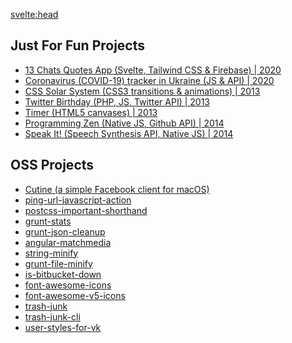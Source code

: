<svelte:head>

  <title>Projects</title>
  <meta name="Description" content="Some of my projects" />
</svelte:head>

## Just For Fun Projects

- [13 Chats Quotes App (Svelte, Tailwind CSS &amp; Firebase) | 2020](https://13chats.soulwish.info)
- [Coronavirus (COVID-19) tracker in Ukraine (JS &amp; API) | 2020](/coronavirus/)
- [CSS Solar System (CSS3 transitions &amp; animations) | 2013](/solarsystem/)
- [Twitter Birthday (PHP, JS, Twitter API) | 2013](http://twitterbday.soulwish.info)
- [Timer (HTML5 canvases) | 2013](/timer/)
- [Programming Zen (Native JS, Github API) | 2014](/zen/)
- [Speak It! (Speech Synthesis API, Native JS) | 2014](/speakit/)

## OSS Projects

- [Cutine (a simple Facebook client for macOS)](https://github.com/soul-wish/cutine)
- [ping-url-javascript-action](https://github.com/soul-wish/ping-url-javascript-action)
- [postcss-important-shorthand](https://github.com/soul-wish/postcss-important-shorthand)
- [grunt-stats](https://github.com/soul-wish/grunt-stats)
- [grunt-json-cleanup](https://github.com/soul-wish/grunt-json-cleanup)
- [angular-matchmedia](https://github.com/soul-wish/angular-matchmedia)
- [string-minify](https://github.com/soul-wish/string-minify)
- [grunt-file-minify](https://github.com/soul-wish/grunt-file-minify)
- [is-bitbucket-down](https://github.com/soul-wish/is-bitbucket-down)
- [font-awesome-icons](https://github.com/soul-wish/font-awesome-icons)
- [font-awesome-v5-icons](https://github.com/soul-wish/font-awesome-v5-icons)
- [trash-junk](https://github.com/soul-wish/trash-junk)
- [trash-junk-cli](https://github.com/soul-wish/trash-junk-cli)
- [user-styles-for-vk](https://github.com/soul-wish/user-styles-for-vk)
